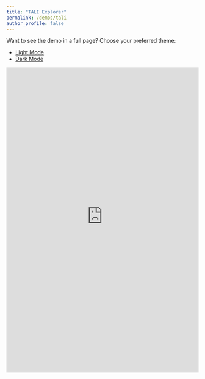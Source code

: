 ```yaml
---
title: "TALI Explorer"
permalink: /demos/tali
author_profile: false
---
```


<!-- Global site tag (gtag.js) - Google Analytics -->
<script async src="https://www.googletagmanager.com/gtag/js?id=UA-131324268-1"></script>
<script>
  window.dataLayer = window.dataLayer || [];
  function gtag(){dataLayer.push(arguments);}
  gtag('js', new Date());

  gtag('config', 'UA-131324268-1');
</script>

<p>Want to see the demo in a full page? Choose your preferred theme:</p>
<ul>
  <li><a href="https://947f72a73e66305f1d.gradio.live/?__theme=light" target="_blank">Light Mode</a></li>
  <li><a href="https://947f72a73e66305f1d.gradio.live/?__theme=dark" target="_blank">Dark Mode</a></li>
</ul>

<iframe src="https://947f72a73e66305f1d.gradio.live" style="border:0px #ffffff none;" name="Tali Demo" scrolling="no" frameborder="1" marginheight="0px" marginwidth="0px" height="800px" width="100%" allowfullscreen></iframe>

